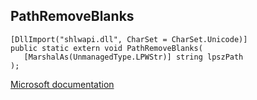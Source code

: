 ## PathRemoveBlanks

```
[DllImport("shlwapi.dll", CharSet = CharSet.Unicode)]
public static extern void PathRemoveBlanks(
   [MarshalAs(UnmanagedType.LPWStr)] string lpszPath
);
```

[Microsoft documentation](https://docs.microsoft.com/en-us/windows/win32/api/shlwapi/nf-shlwapi-pathremoveblanksw)
